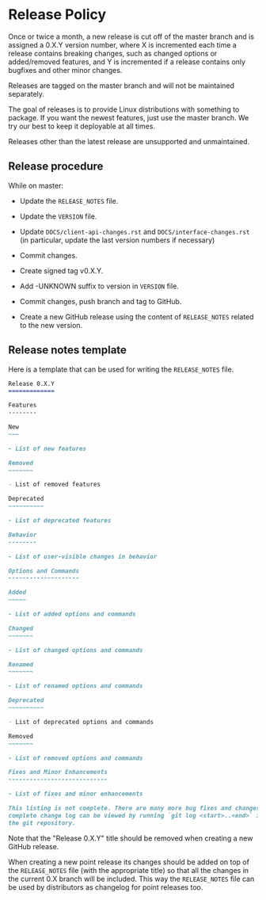 Release Policy
==============

Once or twice a month, a new release is cut off of the master branch and is
assigned a 0.X.Y version number, where X is incremented each time a release
contains breaking changes, such as changed options or added/removed features,
and Y is incremented if a release contains only bugfixes and other minor
changes.

Releases are tagged on the master branch and will not be maintained separately.

The goal of releases is to provide Linux distributions with something to
package. If you want the newest features, just use the master branch.
We try our best to keep it deployable at all times.

Releases other than the latest release are unsupported and unmaintained.

Release procedure
-----------------

While on master:

- Update the `RELEASE_NOTES` file.

- Update the `VERSION` file.

- Update `DOCS/client-api-changes.rst` and `DOCS/interface-changes.rst`
  (in particular, update the last version numbers if necessary)

- Commit changes.

- Create signed tag v0.X.Y.

- Add -UNKNOWN suffix to version in `VERSION` file.

- Commit changes, push branch and tag to GitHub.

- Create a new GitHub release using the content of `RELEASE_NOTES` related to
  the new version.

Release notes template
----------------------

Here is a template that can be used for writing the `RELEASE_NOTES` file.

```markdown
Release 0.X.Y
=============

Features
--------

New
~~~

- List of new features

Removed
~~~~~~~

- List of removed features

Deprecated
~~~~~~~~~~

- List of deprecated features

Behavior
--------

- List of user-visible changes in behavior

Options and Commands
--------------------

Added
~~~~~

- List of added options and commands

Changed
~~~~~~~

- List of changed options and commands

Renamed
~~~~~~~

- List of renamed options and commands

Deprecated
~~~~~~~~~~

- List of deprecated options and commands

Removed
~~~~~~~

- List of removed options and commands

Fixes and Minor Enhancements
----------------------------

- List of fixes and minor enhancements

This listing is not complete. There are many more bug fixes and changes. The
complete change log can be viewed by running `git log <start>..<end>` in
the git repository.
```

Note that the "Release 0.X.Y" title should be removed when creating a new GitHub
release.

When creating a new point release its changes should be added on top of the
`RELEASE_NOTES` file (with the appropriate title) so that all the changes in
the current 0.X branch will be included. This way the `RELEASE_NOTES` file
can be used by distributors as changelog for point releases too.
